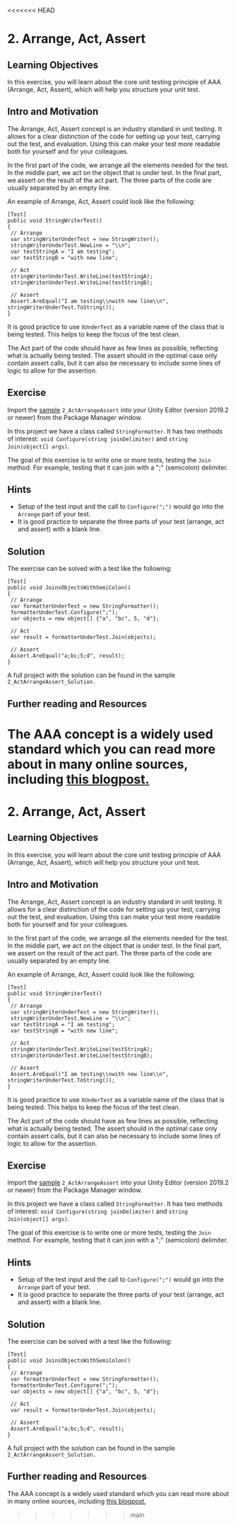 <<<<<<< HEAD
# 2\. Arrange, Act, Assert

## Learning Objectives

In this exercise, you will learn about the core unit testing principle of AAA (Arrange, Act, Assert), which will help you structure your unit test.

## Intro and Motivation

The Arrange, Act, Assert concept is an industry standard in unit testing. It allows for a clear distinction of the code for setting up your test, carrying out the test, and evaluation. Using this can make your test more readable both for yourself and for your colleagues.  
  
In the first part of the code, we arrange all the elements needed for the test. In the middle part, we act on the object that is under test. In the final part, we assert on the result of the act part. The three parts of the code are usually separated by an empty line.  
  
An example of Arrange, Act, Assert could look like the following:  
```
[Test]
public void StringWriterTest()
{
 // Arrange
 var stringWriterUnderTest = new StringWriter();
 stringWriterUnderTest.NewLine = "\\n";
 var testStringA = "I am testing";
 var testStringB = "with new line";

 // Act
 stringWriterUnderTest.WriteLine(testStringA);
 stringWriterUnderTest.WriteLine(testStringB);

 // Assert
 Assert.AreEqual("I am testing\\nwith new line\\n", stringWriterUnderTest.ToString());
}
```  
  
It is good practice to use `XUnderTest` as a variable name of the class that is being tested. This helps to keep the focus of the test clean.  

The Act part of the code should have as few lines as possible, reflecting what is actually being tested. The assert should in the optimal case only contain assert calls, but it can also be necessary to include some lines of logic to allow for the assertion.

## Exercise

Import the [sample](./welcome.md#import-samples) `2_ActArrangeAssert` into your Unity Editor (version 2019.2 or newer) from the Package Manager window.  

In this project we have a class called `StringFormatter`. It has two methods of interest: `void Configure(string joinDelimiter)` and `string Join(object[] args)`.  
  
The goal of this exercise is to write one or more tests, testing the `Join` method. For example, testing that it can join with a ";" (semicolon) delimiter.

## Hints

*   Setup of the test input and the call to `Configure(";")` would go into the `Arrange` part of your test.
*   It is good practice to separate the three parts of your test (arrange, act and assert) with a blank line.

## Solution

The exercise can be solved with a test like the following:

```
[Test]
public void JoinsObjectsWithSemiColon()
{
 // Arrange
 var formatterUnderTest = new StringFormatter();
 formatterUnderTest.Configure(";");
 var objects = new object[] {"a", "bc", 5, "d"};
 
 // Act
 var result = formatterUnderTest.Join(objects);
 
 // Assert
 Assert.AreEqual("a;bc;5;d", result);
}
```

A full project with the solution can be found in the sample `2_ActArrangeAssert_Solution.`

## Further reading and Resources

The AAA concept is a widely used standard which you can read more about in many online sources, including [this blogpost.](https://defragdev.com/blog/?p=783)
=======
# 2\. Arrange, Act, Assert

## Learning Objectives

In this exercise, you will learn about the core unit testing principle of AAA (Arrange, Act, Assert), which will help you structure your unit test.

## Intro and Motivation

The Arrange, Act, Assert concept is an industry standard in unit testing. It allows for a clear distinction of the code for setting up your test, carrying out the test, and evaluation. Using this can make your test more readable both for yourself and for your colleagues.  
  
In the first part of the code, we arrange all the elements needed for the test. In the middle part, we act on the object that is under test. In the final part, we assert on the result of the act part. The three parts of the code are usually separated by an empty line.  
  
An example of Arrange, Act, Assert could look like the following:  
```
[Test]
public void StringWriterTest()
{
 // Arrange
 var stringWriterUnderTest = new StringWriter();
 stringWriterUnderTest.NewLine = "\\n";
 var testStringA = "I am testing";
 var testStringB = "with new line";

 // Act
 stringWriterUnderTest.WriteLine(testStringA);
 stringWriterUnderTest.WriteLine(testStringB);

 // Assert
 Assert.AreEqual("I am testing\\nwith new line\\n", stringWriterUnderTest.ToString());
}
```  
  
It is good practice to use `XUnderTest` as a variable name of the class that is being tested. This helps to keep the focus of the test clean.  

The Act part of the code should have as few lines as possible, reflecting what is actually being tested. The assert should in the optimal case only contain assert calls, but it can also be necessary to include some lines of logic to allow for the assertion.

## Exercise

Import the [sample](./welcome.md#import-samples) `2_ActArrangeAssert` into your Unity Editor (version 2019.2 or newer) from the Package Manager window.  

In this project we have a class called `StringFormatter`. It has two methods of interest: `void Configure(string joinDelimiter)` and `string Join(object[] args)`.  
  
The goal of this exercise is to write one or more tests, testing the `Join` method. For example, testing that it can join with a ";" (semicolon) delimiter.

## Hints

*   Setup of the test input and the call to `Configure(";")` would go into the `Arrange` part of your test.
*   It is good practice to separate the three parts of your test (arrange, act and assert) with a blank line.

## Solution

The exercise can be solved with a test like the following:

```
[Test]
public void JoinsObjectsWithSemiColon()
{
 // Arrange
 var formatterUnderTest = new StringFormatter();
 formatterUnderTest.Configure(";");
 var objects = new object[] {"a", "bc", 5, "d"};
 
 // Act
 var result = formatterUnderTest.Join(objects);
 
 // Assert
 Assert.AreEqual("a;bc;5;d", result);
}
```

A full project with the solution can be found in the sample `2_ActArrangeAssert_Solution.`

## Further reading and Resources

The AAA concept is a widely used standard which you can read more about in many online sources, including [this blogpost.](https://defragdev.com/blog/?p=783)
>>>>>>> main
